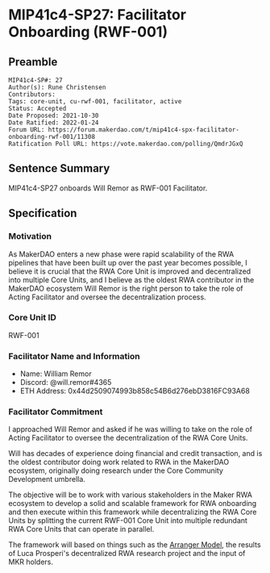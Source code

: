 # MIP41c4-SP27: Facilitator Onboarding (RWF-001)

## Preamble

```
MIP41c4-SP#: 27
Author(s): Rune Christensen
Contributors:
Tags: core-unit, cu-rwf-001, facilitator, active
Status: Accepted
Date Proposed: 2021-10-30
Date Ratified: 2022-01-24
Forum URL: https://forum.makerdao.com/t/mip41c4-spx-facilitator-onboarding-rwf-001/11308
Ratification Poll URL: https://vote.makerdao.com/polling/QmdrJGxQ
```

## Sentence Summary

MIP41c4-SP27 onboards Will Remor as RWF-001 Facilitator.

## Specification

### Motivation

As MakerDAO enters a new phase were rapid scalability of the RWA pipelines that have been built up over the past year becomes possible, I believe it is crucial that the RWA Core Unit is improved and decentralized into multiple Core Units, and I believe as the oldest RWA contributor in the MakerDAO ecosystem Will Remor is the right person to take the role of Acting Facilitator and oversee the decentralization process.

### Core Unit ID

RWF-001

### Facilitator Name and Information

- Name: William Remor
- Discord: @will.remor#4365
- ETH Address: 0x44d2509074993b858c54B6d276ebD3816FC93A68

### Facilitator Commitment

I approached Will Remor and asked if he was willing to take on the role of Acting Facilitator to oversee the decentralization of the RWA Core Units.

Will has decades of experience doing financial and credit transaction, and is the oldest contributor doing work related to RWA in the MakerDAO ecosystem, originally doing research under the Core Community Development umbrella.

The objective will be to work with various stakeholders in the Maker RWA ecosystem to develop a solid and scalable framework for RWA onboarding and then execute within this framework while decentralizing the RWA Core Units by splitting the current RWF-001 Core Unit into multiple redundant RWA Core Units that can operate in parallel.

The framework will based on things such as the [Arranger Model](https://forum.makerdao.com/t/the-arranger-model-a-highly-scalable-rwa-framework/11298), the results of Luca Prosperi's decentralized RWA research project and the input of MKR holders.

